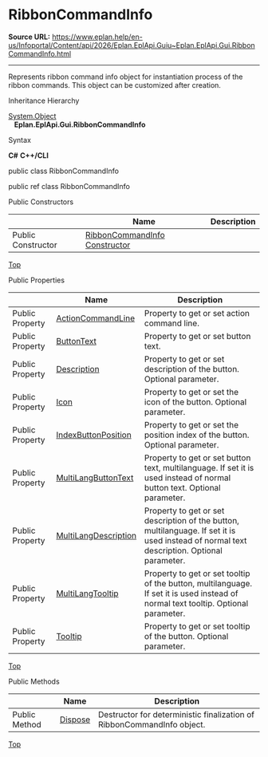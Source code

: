 # RibbonCommandInfo

**Source URL:** https://www.eplan.help/en-us/Infoportal/Content/api/2026/Eplan.EplApi.Guiu~Eplan.EplApi.Gui.RibbonCommandInfo.html

---

Represents ribbon command info object for instantiation process of the ribbon commands. This object can be customized after creation.

Inheritance Hierarchy

[System.Object](#)  
   **Eplan.EplApi.Gui.RibbonCommandInfo**

Syntax

**C#**
**C++/CLI**


public class RibbonCommandInfo

public ref class RibbonCommandInfo

Public Constructors

|  | Name | Description |
| --- | --- | --- |
| Public Constructor | [RibbonCommandInfo Constructor](Eplan.EplApi.Guiu~Eplan.EplApi.Gui.RibbonCommandInfo~_ctor.html) |  |

[Top](#top)

Public Properties

|  | Name | Description |
| --- | --- | --- |
| Public Property | [ActionCommandLine](Eplan.EplApi.Guiu~Eplan.EplApi.Gui.RibbonCommandInfo~ActionCommandLine.html) | Property to get or set action command line. |
| Public Property | [ButtonText](Eplan.EplApi.Guiu~Eplan.EplApi.Gui.RibbonCommandInfo~ButtonText.html) | Property to get or set button text. |
| Public Property | [Description](Eplan.EplApi.Guiu~Eplan.EplApi.Gui.RibbonCommandInfo~Description.html) | Property to get or set description of the button. Optional parameter. |
| Public Property | [Icon](Eplan.EplApi.Guiu~Eplan.EplApi.Gui.RibbonCommandInfo~Icon.html) | Property to get or set the icon of the button. Optional parameter. |
| Public Property | [IndexButtonPosition](Eplan.EplApi.Guiu~Eplan.EplApi.Gui.RibbonCommandInfo~IndexButtonPosition.html) | Property to get or set the position index of the button. Optional parameter. |
| Public Property | [MultiLangButtonText](Eplan.EplApi.Guiu~Eplan.EplApi.Gui.RibbonCommandInfo~MultiLangButtonText.html) | Property to get or set button text, multilanguage. If set it is used instead of normal button text. Optional parameter. |
| Public Property | [MultiLangDescription](Eplan.EplApi.Guiu~Eplan.EplApi.Gui.RibbonCommandInfo~MultiLangDescription.html) | Property to get or set description of the button, multilanguage. If set it is used instead of normal text description. Optional parameter. |
| Public Property | [MultiLangTooltip](Eplan.EplApi.Guiu~Eplan.EplApi.Gui.RibbonCommandInfo~MultiLangTooltip.html) | Property to get or set tooltip of the button, multilanguage. If set it is used instead of normal text tooltip. Optional parameter. |
| Public Property | [Tooltip](Eplan.EplApi.Guiu~Eplan.EplApi.Gui.RibbonCommandInfo~Tooltip.html) | Property to get or set tooltip of the button. Optional parameter. |

[Top](#top)

Public Methods

|  | Name | Description |
| --- | --- | --- |
| Public Method | [Dispose](Eplan.EplApi.Guiu~Eplan.EplApi.Gui.RibbonCommandInfo~Dispose().html) | Destructor for deterministic finalization of RibbonCommandInfo object. |

[Top](#top)
